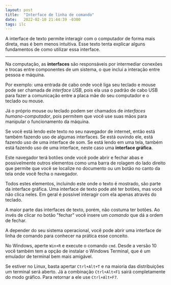 ```yaml
---
layout: post
title:  "Interface de linha de comando"
date:   2022-02-10 21:44:39 -0300
tags: ilc
---
```


A interface de texto permite interagir com o computador de forma mais direta, mas é bem menos intuitiva. Esse texto tenta explicar alguns fundamentos de como utilizar essa interface.

---

Na computação, as **interfaces** são responsáveis por intermediar conexões e trocas entre componentes de um sistema, o que inclui a interação entre pessoa e máquina.

Por exemplo: uma entrada de cabo onde você liga seu teclado e mouse pode ser chamada de *interface USB*, pois ela usa o padrão de cabo USB para fazer a comunicação entre a placa mãe do seu computador e o teclado ou mouse.

Já o próprio mouse ou teclado podem ser chamados de *interfaces humano-computador*, pois permitem que você use suas mãos para manipular o funcionamento da máquina.

Se você está lendo este texto no seu navegador de internet, então está também fazendo uso de algumas interfaces. Se está ouvindo ele, está fazendo uso de uma interface de som. Se está lendo em uma tela, também está fazendo uso de uma interface, neste caso uma **interface gráfica**.

Este navegador terá  botões onde você pode abrir e fechar abas e possivelmente outros elementos como uma barra de rolagem do lado direito que permite que você se localize no documento ou um botão no canto da tela onde você fecha o navegador.

Todos estes elementos, incluindo este onde o texto é mostrado, são parte da interface gráfica. Uma interface de texto pode até ter botões, mas você não clica neles. Em geral é possível interagir com ela apenas através do teclado.

A maior parte das interfaces de texto, porém, não costuma ter botões. Ao invés de clicar no botão "fechar" você insere um *comando* que dá a ordem de fechar.

A depender do seu sistema operacional, você pode abrir uma interface de linha de comando para conhecer na prática esse conceito.

No Windows, aperte `Win+R` e execute o comando `cmd`. Desde a versão 10 você também tem a opção de instalar o Windows Terminal, que é um emulador de terminal bem mais amigável.

Se estiver no Linux, basta apertar `Ctrl+Alt+T` e na maioria das distribuições um terminal será aberto. Já a combinação `Ctrl+Alt+F1` sairá completamente do modo gráfico. Para retornar a ele use `Ctrl+Alt+F7`.

